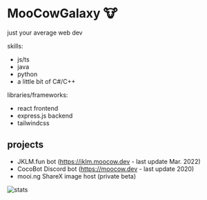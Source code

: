 # MooCowGalaxy 🐮
just your average web dev

skills:
- js/ts
- java
- python
- a little bit of C#/C++

libraries/frameworks:
- react frontend
- express.js backend
- tailwindcss

## projects
- JKLM.fun bot (https://jklm.moocow.dev - last update Mar. 2022)
- CocoBot Discord bot (https://moocow.dev - last update 2020)
- mooi.ng ShareX image host (private beta)

![stats](https://github-stats.us1.mcgx.tech/api?username=MooCowGalaxy&count_private=true&show_icons=true&theme=dark)
